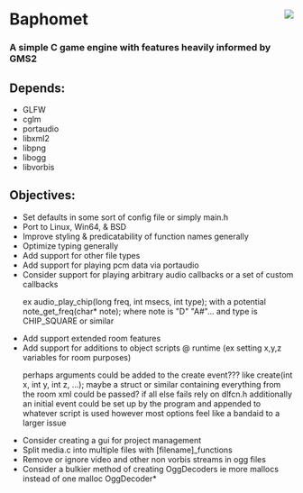 <!DOCTYPE html>
<html>
	<div>
		<img align="right" src="https://github.com/Endometrial/baphomet/blob/main/assets/images/baphomet.png">
		<h1>Baphomet</h1>
		<h3>A simple C game engine with features heavily informed by GMS2</h3>
	</div>
	<h2>Depends:</h2>
	<ul>
		<li>GLFW</li>
		<li>cglm</li>
		<li>portaudio</li>
		<li>libxml2</li>
		<li>libpng</li>
		<li>libogg</li>
		<li>libvorbis</li>
	</ul>
	<body>
		<h2>Objectives:</h2>
		<ul>
			<li>Set defaults in some sort of config file or simply main.h</li>
			<li>Port to Linux, Win64, & BSD</li>
			<li>Improve styling & predicatability of function names generally </li>
			<li>Optimize typing generally</li>
			<li>Add support for other file types</li>
			<li>Add support for playing pcm data via portaudio</li>
			<li>Consider support for playing arbitrary audio callbacks or a set of custom callbacks </li>
				<p>	ex audio_play_chip(long freq, int msecs, int type); 
					with a potential note_get_freq(char* note); 
					where note is "D" "A#"... and type is CHIP_SQUARE or similar</p>
			<li>Add support extended room features</li>
			<li>Add support for additions to object scripts @ runtime (ex setting x,y,z variables for room purposes) </li>
				<p>	perhaps arguments could be added to the create event??? like create(int x, int y, int z, ...);
					maybe a struct or similar containing everything from the room xml could be passed?
					if all else fails rely on dlfcn.h
					additionally an initial event could be set up by the program and appended to whatever script is used however most options feel like a bandaid to a larger issue</p>
			<li>Consider creating a gui for project management</li>
			<li>Split media.c into multiple files with [filename]_functions</li>
			<li>Remove or ignore video and other non vorbis streams in ogg files</li>
			<li>Consider a bulkier method of creating OggDecoders ie more mallocs instead of one malloc OggDecoder*</li>
		</ul>
	</body>
</html>
